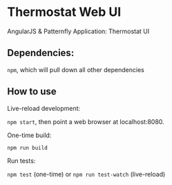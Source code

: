 # Thermostat Web UI

AngularJS & Patternfly Application: Thermostat UI

## Dependencies:

`npm`, which will pull down all other dependencies

## How to use

Live-reload development:

`npm start`, then point a web browser at localhost:8080.

One-time build:

`npm run build`

Run tests:

`npm test` (one-time) or `npm run test-watch` (live-reload)
